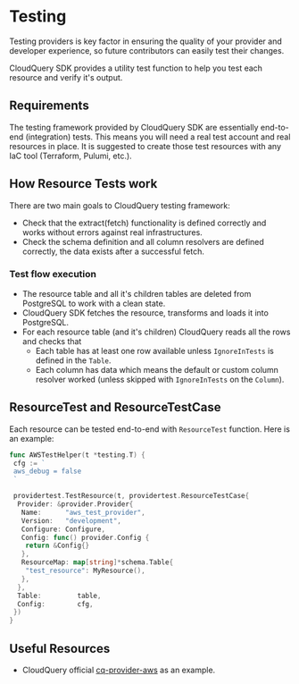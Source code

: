 # Testing

Testing providers is key factor in ensuring the quality of your provider and developer experience, so future contributors can easily test their changes.

CloudQuery SDK provides a utility test function to help you test each resource and verify it's output.

## Requirements

The testing framework provided by CloudQuery SDK are essentially end-to-end (integration) tests. This means you will need a real test account and real resources in place. It is suggested to create those test resources with any IaC tool (Terraform, Pulumi, etc.).

## How Resource Tests work

There are two main goals to CloudQuery testing framework:

- Check that the extract(fetch) functionality is defined correctly and works without errors against real infrastructures.
- Check the schema definition and all column resolvers are defined correctly, the data exists after a successful fetch.

### Test flow execution

- The resource table and all it's children tables are deleted from PostgreSQL to work with a clean state.
- CloudQuery SDK fetches the resource, transforms and loads it into PostgreSQL.
- For each resource table (and it's children) CloudQuery reads all the rows and checks that
  - Each table has at least one row available unless `IgnoreInTests` is defined in the `Table`.
  - Each column has data which means the default or custom column resolver worked (unless skipped with `IgnoreInTests` on the `Column`).

## ResourceTest and ResourceTestCase

Each resource can be tested end-to-end with `ResourceTest` function. Here is an example:

```go
func AWSTestHelper(t *testing.T) {
 cfg := `
 aws_debug = false
 `

 providertest.TestResource(t, providertest.ResourceTestCase{
  Provider: &provider.Provider{
   Name:      "aws_test_provider",
   Version:   "development",
   Configure: Configure,
   Config: func() provider.Config {
    return &Config{}
   },
   ResourceMap: map[string]*schema.Table{
    "test_resource": MyResource(),
   },
  },
  Table:         table,
  Config:        cfg,
 })
}
```

## Useful Resources

- CloudQuery official [cq-provider-aws](https://github.com/cloudquery/cq-provider-aws/blob/main/client/testing.go) as an example.

